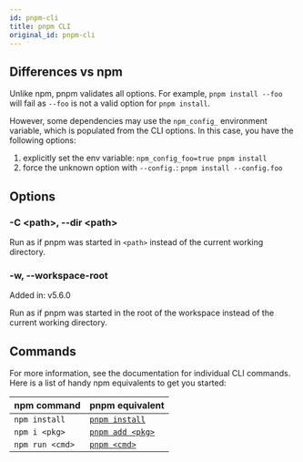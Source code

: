 ```yaml
---
id: pnpm-cli
title: pnpm CLI
original_id: pnpm-cli
---
```


## Differences vs npm

Unlike npm, pnpm validates all options. For example, `pnpm install --foo` will
fail as `--foo` is not a valid option for `pnpm install`.

However, some dependencies may use the `npm_config_` environment variable, which
is populated from the CLI options. In this case, you have the following options:

1. explicitly set the env variable: `npm_config_foo=true pnpm install`
1. force the unknown option with `--config.`: `pnpm install --config.foo`

## Options

### -C \<path\>, --dir \<path\>

Run as if pnpm was started in `<path>` instead of the current working directory.

### -w, --workspace-root

Added in: v5.6.0

Run as if pnpm was started in the root of the workspace instead of the current
working directory.

## Commands

For more information, see the documentation for individual CLI commands. Here is
a list of handy npm equivalents to get you started:

| npm command     | pnpm equivalent    |
|-----------------|--------------------|
| `npm install`   | [`pnpm install`]   |
| `npm i <pkg>`   | [`pnpm add <pkg>`] |
| `npm run <cmd>` | [`pnpm <cmd>`]     |

[`pnpm install`]: cli/install
[`pnpm add <pkg>`]: cli/add
[`pnpm <cmd>`]: cli/exec 
